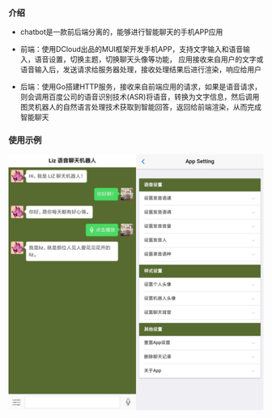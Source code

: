 ### 介绍

* chatbot是一款前后端分离的，能够进行智能聊天的手机APP应用

* 前端：使用DCloud出品的MUI框架开发手机APP，支持文字输入和语音输入，语音设置，切换主题，切换聊天头像等功能， 应用接收来自用户的文字或语音输入后，发送请求给服务器处理，接收处理结果后进行渲染，响应给用户 

* 后端：使用Go搭建HTTP服务，接收来自前端应用的请求，如果是语音请求，则会调用百度公司的语音识别技术(ASR)将语音，转换为文字信息，然后调用图灵机器人的自然语言处理技术获取到智能回答，返回给前端渲染，从而完成智能聊天

### 使用示例

![](https://github.com/kuonz/chatbot/blob/master/images/demo.png)